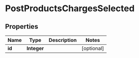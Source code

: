 

# PostProductsChargesSelected


## Properties

| Name | Type | Description | Notes |
|------------ | ------------- | ------------- | -------------|
|**id** | **Integer** |  |  [optional] |




